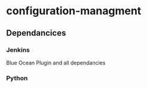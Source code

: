 # configuration-managment

## Dependancices

### Jenkins

Blue Ocean Plugin and all dependancies

### Python

